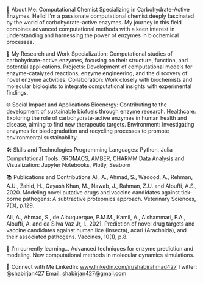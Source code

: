 🧪 About Me: Computational Chemist Specializing in Carbohydrate-Active Enzymes.
Hello! I’m a passionate computational chemist deeply fascinated by the world of carbohydrate-active enzymes. My journey in this field combines advanced computational methods with a keen interest in understanding and harnessing the power of enzymes in biochemical processes.

🔬 My Research and Work
Specialization: Computational studies of carbohydrate-active enzymes, focusing on their structure, function, and potential applications.
Projects: Development of computational models for enzyme-catalyzed reactions, enzyme engineering, and the discovery of novel enzyme activities.
Collaboration: Work closely with biochemists and molecular biologists to integrate computational insights with experimental findings.

🌐 Social Impact and Applications
Bioenergy: Contributing to the development of sustainable biofuels through enzyme research.
Healthcare: Exploring the role of carbohydrate-active enzymes in human health and disease, aiming to find new therapeutic targets.
Environment: Investigating enzymes for biodegradation and recycling processes to promote environmental sustainability.

🛠 Skills and Technologies
Programming Languages: Python, Julia
Computational Tools: GROMACS, AMBER, CHARMM
Data Analysis and Visualization: Jupyter Notebooks, Plotly, Seaborn

📚 Publications and Contributions
Ali, A., Ahmad, S., Wadood, A., Rehman, A.U., Zahid, H., Qayash Khan, M., Nawab, J., Rahman, Z.U. and Alouffi, A.S., 2020. Modeling novel putative drugs and vaccine candidates against tick-borne pathogens: A subtractive proteomics approach. Veterinary Sciences, 7(3), p.129.

Ali, A., Ahmad, S., de Albuquerque, P.M.M., Kamil, A., Alshammari, F.A., Alouffi, A. and da Silva Vaz Jr, I., 2021. Prediction of novel drug targets and vaccine candidates against human lice (Insecta), acari (Arachnida), and their associated pathogens. Vaccines, 10(1), p.8.

🌱 I’m currently learning...
Advanced techniques for enzyme prediction and modeling.
New computational methods in molecular dynamics simulations.


🤝 Connect with Me
LinkedIn: www.linkedin.com/in/shabirahmad427
Twitter: @shabirjan427
Email: shabirjan427@gmail.com

